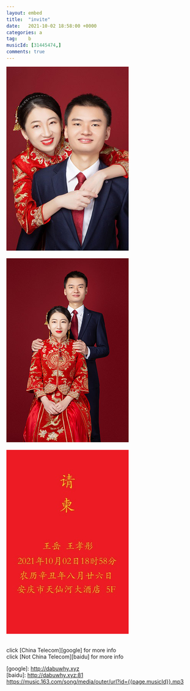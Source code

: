 ```yaml
---
layout: embed
title:  "invite"
date:   2021-10-02 18:58:00 +0000
categories: a
tag:	b
musicId: [31445474,]
comments: true
---
```


![](../assets/img/1.jpg) <br/><br/>
![](../assets/img/2.jpg) <br/><br/>
![](../assets/img/3.jpg) <br/><br/>
<!--img src="../assets/img/1.jpg" width="70%" height="70%" /-->

click [China Telecom][google] for more info <br/>
click [Not China Telecom][baidu] for more info <br/>

[google]: http://dabuwhy.xyz <br/>
[baidu]: http://dabuwhy.xyz:81 <br/>
<mp3>https://music.163.com/song/media/outer/url?id={{page.musicId}}.mp3</mp3> <br/>



